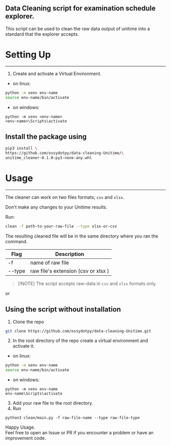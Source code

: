 ## Data Cleaning script for examination schedule explorer.
This script can be used to clean the raw data output of unitime into a standard that the explorer accepts.

# Setting Up

---
1. Create and activate a  Virtual Environment.
- on linux:
```bash
python -m venv env-name
source env-name/bin/activate
```
- on windows:
```
python -m venv <env-name>
<env-name>\Scripts\activate
```

## Install the package using
```bash
pip3 install \
https://github.com/ossydotpy/data-cleaning-Unitime/\
unitime_cleaner-0.1.0-py3-none-any.whl
```
# Usage

---
The cleaner can work on two files formats; `csv` and `xlsx`.

Don't make any changes to your Unitime results.

Run:
```bash
clean -f path-to-your-raw-file --type xlsx-or-csv
```
The  resulting cleaned file will be in the same directory where you ran the command.

| Flag   | Description                         |
|--------|-------------------------------------|
| -f     | name of raw file                    |
| --type | raw file's extension (csv or xlsx ) |


> [!NOTE] The script accepts raw-data in `csv` and `xlsx` formats only.

or
## Using the script without installation
1. Clone the repo
```bash
git clone https://github.com/ossydotpy/data-cleaning-Unitime.git
```
2. In the root directory of the repo create a virtual environment and activate it.
- on linux:
```bash
python -m venv env-name
source env-name/bin/activate
```
- on windows:
```commandline
python -m venv env-name
env-name\Scripts\activate
```
3. Add your raw file to the root directory.
4. Run

```commandline
python3 clean/main.py -f raw-file-name --type raw-file-type
```

Happy Usage.\
Feel free to open an Issue or PR if you encounter a problem or have an improvement code.